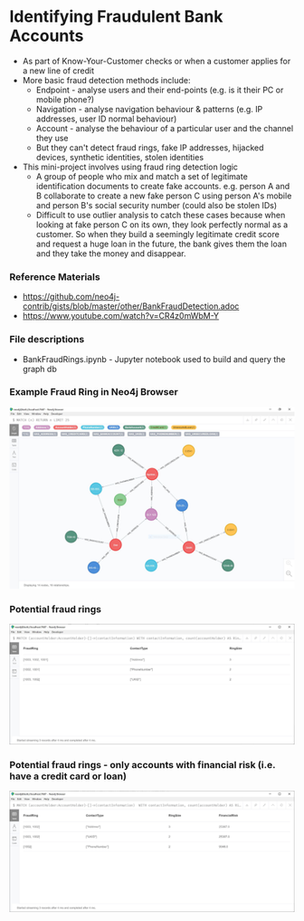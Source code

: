 # Identifying Fraudulent Bank Accounts
* As part of Know-Your-Customer checks or when a customer applies for a new line of credit
* More basic fraud detection methods include:
   * Endpoint - analyse users and their end-points (e.g. is it their PC or mobile phone?)
   * Navigation - analyse navigation behaviour & patterns (e.g. IP addresses, user ID normal behaviour)
   * Account - analyse the behaviour of a particular user and the channel they use
   * But they can't detect fraud rings, fake IP addresses, hijacked devices, synthetic identities, stolen identities
* This mini-project involves using fraud ring detection logic
    * A group of people who mix and match a set of legitimate identification documents to create fake accounts. e.g. person A and B collaborate to create a new fake person C using person A's mobile and person B's social security number (could also be stolen IDs)
    * Difficult to use outlier analysis to catch these cases because when looking at fake person C on its own, they look perfectly normal as a customer. So when they build a seemingly legitimate credit score and request a huge loan in the future, the bank gives them the loan and they take the money and disappear.
    

### Reference Materials
* https://github.com/neo4j-contrib/gists/blob/master/other/BankFraudDetection.adoc
* https://www.youtube.com/watch?v=CR4z0mWbM-Y
  
### File descriptions
* BankFraudRings.ipynb - Jupyter notebook used to build and query the graph db


### Example Fraud Ring in Neo4j Browser
![alt text](https://github.com/mei-yong/BankFraudDetection/blob/master/images/fraudring.JPG)

### Potential fraud rings
![alt text](https://github.com/mei-yong/BankFraudDetection/blob/master/images/shared_info.JPG)

### Potential fraud rings - only accounts with financial risk (i.e. have a credit card or loan)
![alt text](https://github.com/mei-yong/BankFraudDetection/blob/master/images/financial_risk.JPG)
